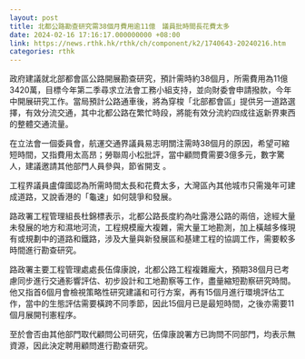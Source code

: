 ```yaml
---
layout: post
title: 北都公路勘查研究需38個月費用逾11億　議員批時間長花費太多
date: 2024-02-16 17:16:17.000000000 +08:00
link: https://news.rthk.hk/rthk/ch/component/k2/1740643-20240216.htm
categories: rthk
---
```


政府建議就北部都會區公路開展勘查研究，預計需時約38個月，所需費用為11億3420萬，目標今年第二季尋求立法會工務小組支持，並向財委會申請撥款，今年中開展研究工作。當局預計公路通車後，將為穿梭「北部都會區」提供另一道路選擇，有效分流交通，其中北都公路在繁忙時段，將能有效分流約四成往返新界東西的整體交通流量。

在立法會一個委員會，航運交通界議員易志明關注需時38個月的原因，希望可縮短時間，又指費用太高昂；勞聯周小松批評，當中顧問費需要3億多元，數字驚人，建議邀請其他部門人員參與，節省開支 。

工程界議員盧偉國認為所需時間太長和花費太多，大灣區內其他城市只需幾年可建成道路，又說香港的「龜速」如何競爭和發展。

路政署工程管理組長杜錦標表示，北都公路長度約為吐露港公路的兩倍，途經大量未發展的地方和濕地河流，工程規模龐大複雜，需大量工地勘測，加上橫越多條現有或規劃中的道路和鐵路，涉及大量與新發展區和基建工程的協調工作，需要較多時間進行勘查研究。

路政署主要工程管理處處長伍偉康說，北都公路工程複雜龐大，預期38個月已考慮同步進行交通影響評估、初步設計和工地勘察等工作，盡量縮短勘察研究時間。他又指首6個月會檢視策略性研究建議和可行方案，再有15個月進行環境評估工作，當中的生態評估需要橫跨不同季節，因此15個月已是最短時間，之後亦需要11個月展開刊憲程序。

至於會否由其他部門取代顧問公司研究，伍偉康說署方已詢問不同部門，均表示無資源，因此決定聘用顧問進行勘查研究。
